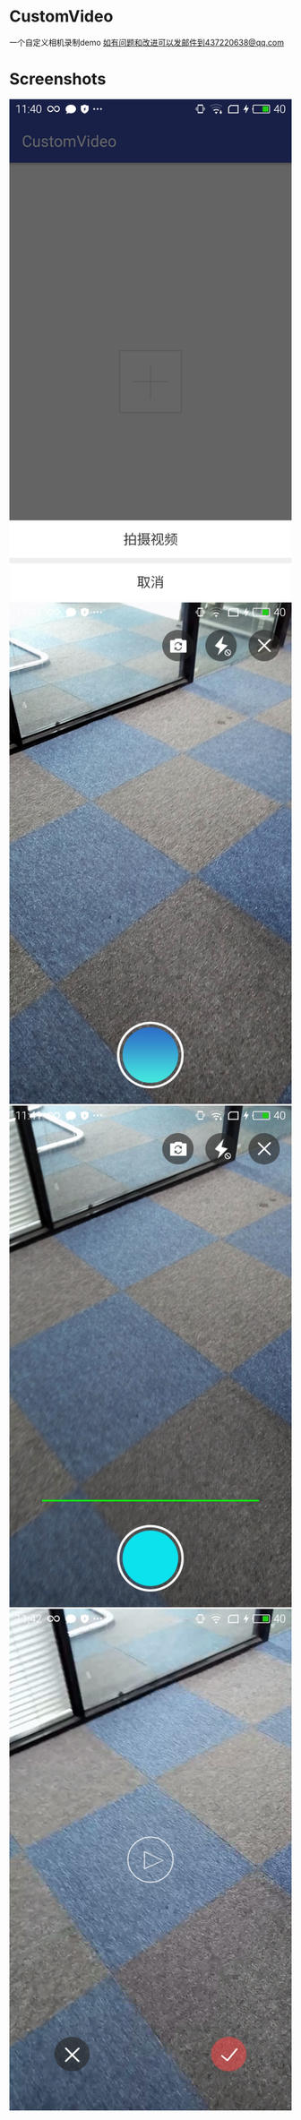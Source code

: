 # CustomVideo
一个自定义相机录制demo 如有问题和改进可以发邮件到437220638@qq.com

# Screenshots
![image](/screenshots/S60913-114048.jpg) ![image](/screenshots/S60913-114125.jpg) ![image](/screenshots/S60913-114139.jpg) ![image](/screenshots/S60913-114206.jpg)
